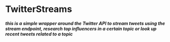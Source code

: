 # TwitterStreams 

##### this is a simple wrapper around the Twitter API to stream tweets using the stream endpoint, research top influencers in a certain topic or look up recent tweets related to a topic 
